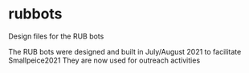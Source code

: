 # rubbots
Design files for the RUB bots

The RUB bots were designed and built in July/August 2021 to facilitate Smallpeice2021
They are now used for outreach activities
